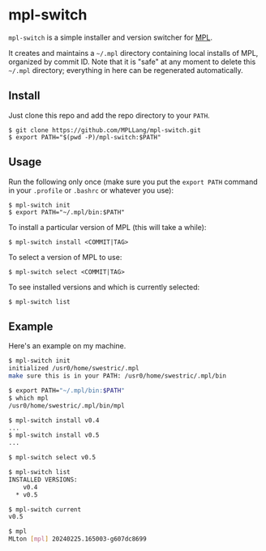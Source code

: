 # mpl-switch
`mpl-switch` is a simple installer and version switcher for
[MPL](https://github.com/MPLLang/mpl).

It creates and maintains a `~/.mpl` directory containing local installs
of MPL, organized by commit ID. Note that it is "safe" at any moment to
delete this `~/.mpl` directory; everything in here can be regenerated
automatically.

## Install

Just clone this repo and add the repo directory to your `PATH`.
```
$ git clone https://github.com/MPLLang/mpl-switch.git
$ export PATH="$(pwd -P)/mpl-switch:$PATH"
```

## Usage

Run the following only once (make sure you put the `export PATH` command
in your `.profile` or `.bashrc` or whatever you use):
```
$ mpl-switch init
$ export PATH="~/.mpl/bin:$PATH"
```

To install a particular version of MPL (this will take a while):
```
$ mpl-switch install <COMMIT|TAG>
```

To select a version of MPL to use:
```
$ mpl-switch select <COMMIT|TAG>
```

To see installed versions and which is currently selected:
```
$ mpl-switch list
```

## Example

Here's an example on my machine.
```bash
$ mpl-switch init
initialized /usr0/home/swestric/.mpl
make sure this is in your PATH: /usr0/home/swestric/.mpl/bin

$ export PATH="~/.mpl/bin:$PATH"
$ which mpl
/usr0/home/swestric/.mpl/bin/mpl

$ mpl-switch install v0.4
...
$ mpl-switch install v0.5
...

$ mpl-switch select v0.5

$ mpl-switch list
INSTALLED VERSIONS:
    v0.4
  * v0.5

$ mpl-switch current
v0.5

$ mpl
MLton [mpl] 20240225.165003-g607dc8699
```
